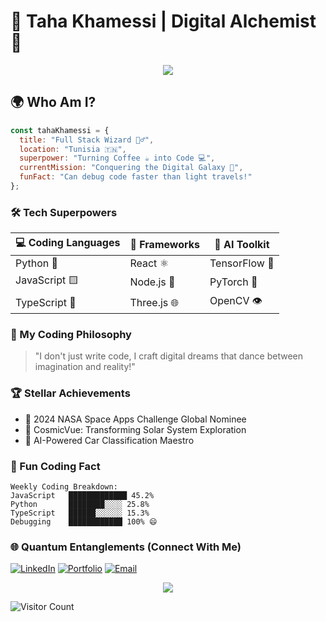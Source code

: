 # 🌠 Taha Khamessi | Digital Alchemist 🚀

<div align="center">
  <img src="https://capsule-render.vercel.app/api?type=waving&height=200&text=Welcome%20to%20My%20Cosmic%20Coding%20Universe!&fontAlign=50&fontAlignY=40&color=gradient&animation=twinkling" />
</div>

## 🌍 Who Am I?

```javascript
const tahaKhamessi = {
  title: "Full Stack Wizard 🧙‍♂️",
  location: "Tunisia 🇹🇳",
  superpower: "Turning Coffee ☕ into Code 💻",
  currentMission: "Conquering the Digital Galaxy 🌌",
  funFact: "Can debug code faster than light travels!" 
};
```

### 🛠️ Tech Superpowers

| 💻 Coding Languages | 🚀 Frameworks | 🧠 AI Toolkit |
|---------------------|--------------|--------------|
| Python 🐍 | React ⚛️ | TensorFlow 🤖 |
| JavaScript 🟨 | Node.js 📡 | PyTorch 🔬 |
| TypeScript 📘 | Three.js 🌐 | OpenCV 👁️ |

### 🌈 My Coding Philosophy
> "I don't just write code, I craft digital dreams that dance between imagination and reality!" 

### 🏆 Stellar Achievements
- 🌟 2024 NASA Space Apps Challenge Global Nominee
- 🚀 CosmicVue: Transforming Solar System Exploration
- 🤖 AI-Powered Car Classification Maestro

### 🎲 Fun Coding Fact
```
Weekly Coding Breakdown:
JavaScript   █████████████ 45.2%
Python       ████████░░░░ 25.8%
TypeScript   ██████░░░░░░ 15.3%
Debugging    ████████████ 100% 😄
```

### 🌐 Quantum Entanglements (Connect With Me)
[![LinkedIn](https://img.shields.io/badge/LinkedIn-blue?style=for-the-badge&logo=linkedin)](https://linkedin.com/in/taha-khamessi-396aba1a3)
[![Portfolio](https://img.shields.io/badge/Portfolio-black?style=for-the-badge&logo=firefox)](https://khamessitaha.github.io/)
[![Email](https://img.shields.io/badge/Email-D14836?style=for-the-badge&logo=gmail&logoColor=white)](mailto:taha.khamessi@gmail.com)

<div align="center">
  <img src="https://capsule-render.vercel.app/api?type=waving&height=100&section=footer&color=gradient" />
</div>

![Visitor Count](https://profile-counter.glitch.me/khamessitaha/count.svg)
